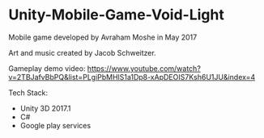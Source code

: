 # Unity-Mobile-Game-Void-Light
Mobile game developed by Avraham Moshe in May 2017

Art and music created by Jacob Schweitzer.

Gameplay demo video: https://www.youtube.com/watch?v=2TBJafvBbPQ&list=PLgiPbMHlS1a1Dp8-xApDEOIS7Ksh6U1JU&index=4

Tech Stack:
- Unity 3D 2017.1
- C#
- Google play services
